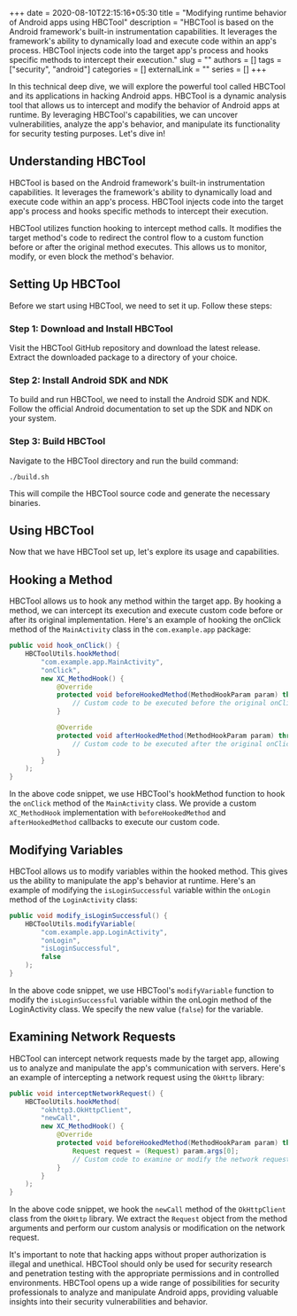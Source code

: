 +++ 
date = 2020-08-10T22:15:16+05:30
title = "Modifying runtime behavior of Android apps using HBCTool"
description = "HBCTool is based on the Android framework's built-in instrumentation capabilities. It leverages the framework's ability to dynamically load and execute code within an app's process. HBCTool injects code into the target app's process and hooks specific methods to intercept their execution."
slug = ""
authors = []
tags = ["security", "android"]
categories = []
externalLink = ""
series = []
+++

In this technical deep dive, we will explore the powerful tool called HBCTool and its applications in hacking Android apps. HBCTool is a dynamic analysis tool that allows us to intercept and modify the behavior of Android apps at runtime. By leveraging HBCTool's capabilities, we can uncover vulnerabilities, analyze the app's behavior, and manipulate its functionality for security testing purposes. Let's dive in!

## Understanding HBCTool

HBCTool is based on the Android framework's built-in instrumentation capabilities. It leverages the framework's ability to dynamically load and execute code within an app's process. HBCTool injects code into the target app's process and hooks specific methods to intercept their execution.

HBCTool utilizes function hooking to intercept method calls. It modifies the target method's code to redirect the control flow to a custom function before or after the original method executes. This allows us to monitor, modify, or even block the method's behavior.

## Setting Up HBCTool

Before we start using HBCTool, we need to set it up. Follow these steps:

### Step 1: Download and Install HBCTool

Visit the HBCTool GitHub repository and download the latest release. Extract the downloaded package to a directory of your choice.

### Step 2: Install Android SDK and NDK

To build and run HBCTool, we need to install the Android SDK and NDK. Follow the official Android documentation to set up the SDK and NDK on your system.

### Step 3: Build HBCTool

Navigate to the HBCTool directory and run the build command:

```shell
./build.sh
```

This will compile the HBCTool source code and generate the necessary binaries.

## Using HBCTool

Now that we have HBCTool set up, let's explore its usage and capabilities.

## Hooking a Method

HBCTool allows us to hook any method within the target app. By hooking a method, we can intercept its execution and execute custom code before or after its original implementation. Here's an example of hooking the onClick method of the `MainActivity` class in the `com.example.app` package:

```java
public void hook_onClick() {
    HBCToolUtils.hookMethod(
        "com.example.app.MainActivity",
        "onClick",
        new XC_MethodHook() {
            @Override
            protected void beforeHookedMethod(MethodHookParam param) throws Throwable {
                // Custom code to be executed before the original onClick method
            }

            @Override
            protected void afterHookedMethod(MethodHookParam param) throws Throwable {
                // Custom code to be executed after the original onClick method
            }
        }
    );
}
```

In the above code snippet, we use HBCTool's hookMethod function to hook the `onClick` method of the `MainActivity` class. We provide a custom `XC_MethodHook` implementation with `beforeHookedMethod` and `afterHookedMethod` callbacks to execute our custom code.

## Modifying Variables

HBCTool allows us to modify variables within the hooked method. This gives us the ability to manipulate the app's behavior at runtime. Here's an example of modifying the `isLoginSuccessful` variable within the `onLogin` method of the `LoginActivity` class:

```java
public void modify_isLoginSuccessful() {
    HBCToolUtils.modifyVariable(
        "com.example.app.LoginActivity",
        "onLogin",
        "isLoginSuccessful",
        false
    );
}
```

In the above code snippet, we use HBCTool's `modifyVariable` function to modify the `isLoginSuccessful` variable within the onLogin method of the LoginActivity class. We specify the new value (`false`) for the variable.

## Examining Network Requests

HBCTool can intercept network requests made by the target app, allowing us to analyze and manipulate the app's communication with servers. Here's an example of intercepting a network request using the `OkHttp` library:

```java
public void interceptNetworkRequest() {
    HBCToolUtils.hookMethod(
        "okhttp3.OkHttpClient",
        "newCall",
        new XC_MethodHook() {
            @Override
            protected void beforeHookedMethod(MethodHookParam param) throws Throwable {
                Request request = (Request) param.args[0];
                // Custom code to examine or modify the network request
            }
        }
    );
}
```

In the above code snippet, we hook the `newCall` method of the `OkHttpClient` class from the `OkHttp` library. We extract the `Request` object from the method arguments and perform our custom analysis or modification on the network request.

It's important to note that hacking apps without proper authorization is illegal and unethical. HBCTool should only be used for security research and penetration testing with the appropriate permissions and in controlled environments. HBCTool opens up a wide range of possibilities for security professionals to analyze and manipulate Android apps, providing valuable insights into their security vulnerabilities and behavior.
